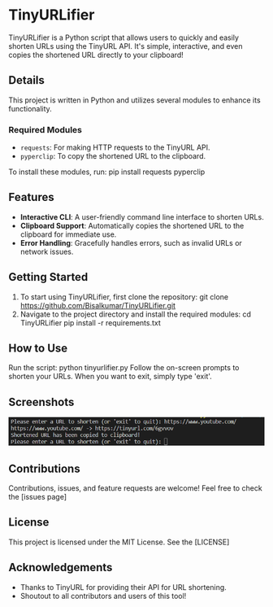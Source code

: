 # TinyURLifier

TinyURLifier is a Python script that allows users to quickly and easily shorten URLs using the TinyURL API. It's simple, interactive, and even copies the shortened URL directly to your clipboard!

## Details

This project is written in Python and utilizes several modules to enhance its functionality. 

### Required Modules

- `requests`: For making HTTP requests to the TinyURL API.
- `pyperclip`: To copy the shortened URL to the clipboard.

To install these modules, run: pip install requests pyperclip

## Features

- **Interactive CLI**: A user-friendly command line interface to shorten URLs.
- **Clipboard Support**: Automatically copies the shortened URL to the clipboard for immediate use.
- **Error Handling**: Gracefully handles errors, such as invalid URLs or network issues.

## Getting Started

1. To start using TinyURLifier, first clone the repository: git clone https://github.com/Bisalkumar/TinyURLifier.git
2. Navigate to the project directory and install the required modules: cd TinyURLifier pip install -r requirements.txt

## How to Use

Run the script: python tinyurlifier.py
Follow the on-screen prompts to shorten your URLs. When you want to exit, simply type 'exit'.

## Screenshots

![Url.png](Url.png)

## Contributions

Contributions, issues, and feature requests are welcome! Feel free to check the [issues page]

## License

This project is licensed under the MIT License. See the [LICENSE]

## Acknowledgements

- Thanks to TinyURL for providing their API for URL shortening.
- Shoutout to all contributors and users of this tool!
